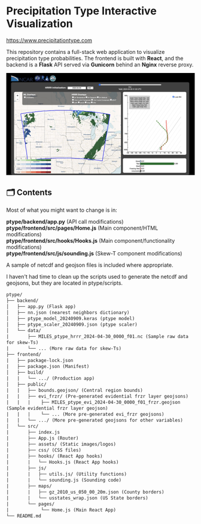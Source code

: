 # Precipitation Type Interactive Visualization

https://www.precipitationtype.com

This repository contains a full-stack web application to visualize precipitation type probabilities. The frontend is built with **React**, and the backend is a **Flask** API served via **Gunicorn** behind an **Nginx** reverse proxy.

![](Screenshot.jpg)

## 🗂 Contents

Most of what you might want to change is in:  

**ptype/backend/app.py** (API call modifications)  
**ptype/frontend/src/pages/Home.js** (Main component/HTML modifications)  
**ptype/frontend/src/hooks/Hooks.js** (Main component/functionality modifications)  
**ptype/frontend/src/js/sounding.js** (Skew-T component modifications)  

A sample of netcdf and geojson files is included where appropriate.  

I haven't had time to clean up the scripts used to generate the netcdf and geojsons, but they are located in ptype/scripts.

<pre><code>ptype/
├── backend/
│   ├── app.py (Flask app)
│   ├── nn.json (nearest neighbors dictionary)
│   ├── ptype_model_20240909.keras (ptype model)
│   ├── ptype_scaler_20240909.json (ptype scaler)
│   └── data/ 
|       ├── MILES_ptype_hrrr_2024-04-30_0000_f01.nc (Sample raw data for skew-Ts)
|       └── ... (More raw data for skew-Ts)
├── frontend/
|   ├── package-lock.json
|   ├── package.json (Manifest)
│   ├── build/
|   |   └── .../ (Production app)
│   ├── public/
|   |   ├── bounds.geojson/ (Central region bounds)
|   |   ├── evi_frzr/ (Pre-generated evidential frzr layer geojsons)
|   |   |    ├── MILES_ptype_evi_2024-04-30_0000_f01_frzr.geojson (Sample evidential frzr layer geojson)
|   |   |    └── ... (More pre-generated evi_frzr geojsons)
|   |   └── .../ (More pre-generated geojsons for other variables)
│   └── src/
|       ├── index.js
|       ├── App.js (Router)
|       ├── assets/ (Static images/logos)
|       ├── css/ (CSS files)
|       ├── hooks/ (React App hooks)
|       |   └── Hooks.js (React App hooks)
|       ├── js/
|       |   ├── utils.js/ (Utility functions)
|       |   └── sounding.js (Sounding code)
|       ├── maps/
|       |   ├── gz_2010_us_050_00_20m.json (County borders)
|       |   └── usstates_wrap.json (US State borders)
|       └── pages/
|            └── Home.js (Main React App)
└── README.md
</code></pre>
